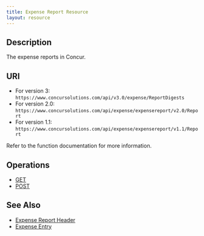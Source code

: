 ```yaml
---
title: Expense Report Resource 
layout: resource
---
```





## Description 
The expense reports in Concur.

## URI 

* For version 3:  
`https://www.concursolutions.com/api/v3.0/expense/ReportDigests ` 
* For version 2.0:  
`https://www.concursolutions.com/api/expense/expensereport/v2.0/Report ` 
* For version 1.1:  
`https://www.concursolutions.com/api/expense/expensereport/v1.1/Report`

Refer to the function documentation for more information.

## Operations   
* [GET][1]
* [POST][2] 

## See Also
* [Expense Report Header ][3]
* [Expense Entry][4]



[1]: https://developer.concur.com/expense-report/expense-report-resource/get-report-details
[2]: https://developer.concur.com/expense-report/expense-report-resource/post-report-exceptions
[3]: https://developer.concur.com/expense-report/expense-report-header-resource
[4]: https://developer.concur.com/expense-report/expense-entry-resource
